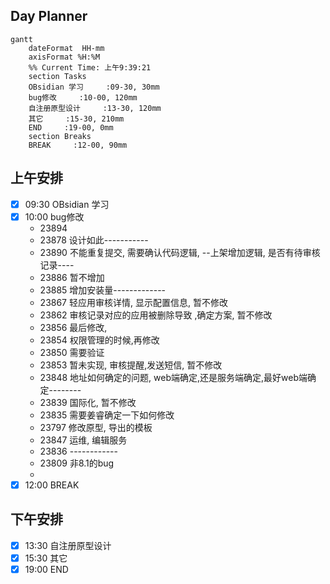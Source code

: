 ## Day Planner
```mermaid
gantt
    dateFormat  HH-mm
    axisFormat %H:%M
    %% Current Time: 上午9:39:21
    section Tasks
    OBsidian 学习     :09-30, 30mm
    bug修改     :10-00, 120mm
    自注册原型设计     :13-30, 120mm
    其它     :15-30, 210mm
    END     :19-00, 0mm
    section Breaks
    BREAK     :12-00, 90mm
```

## 上午安排
- [x] 09:30 OBsidian 学习
- [x] 10:00 bug修改
	- 23894
	- 23878 设计如此-----------
	- 23890 不能重复提交, 需要确认代码逻辑, --上架增加逻辑, 是否有待审核记录----
	- 23886 暂不增加
	- 23885 增加安装量-------------
	- 23867 轻应用审核详情, 显示配置信息,   暂不修改
	- 23862 审核记录对应的应用被删除导致 ,确定方案, 暂不修改
	- 23856 最后修改,
	- 23854 权限管理的时候,再修改
	- 23850 需要验证
	- 23853 暂未实现, 审核提醒,发送短信, 暂不修改
	- 23848 地址如何确定的问题, web端确定,还是服务端确定,最好web端确定--------
	- 23839 国际化, 暂不修改
	- 23835 需要姜睿确定一下如何修改
	- 23797 修改原型, 导出的模板
	- 23847 运维, 编辑服务
	- 23836 ------------
	- 23809 非8.1的bug
	- 
- [x] 12:00 BREAK

## 下午安排
- [x] 13:30 自注册原型设计
- [x] 15:30 其它
- [x] 19:00 END
